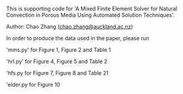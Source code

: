 This is supporting code for 'A Mixed Finite Element Solver for 
Natural Convection in Porous Media Using Automated Solution Techniques'.

Author: Chao Zhang (chao.zhang@auckland.ac.nz)

In order to produce the data used in the paper, please run

'mms.py'    for    Figure 1, Figure 2 and Table 1

'hrl.py'    for    Figure 4, Figure 5 and Table 2

'hfs.py     for    Figure 7, Figure 8 and Table 21

'elder.py   for    Figure 10
